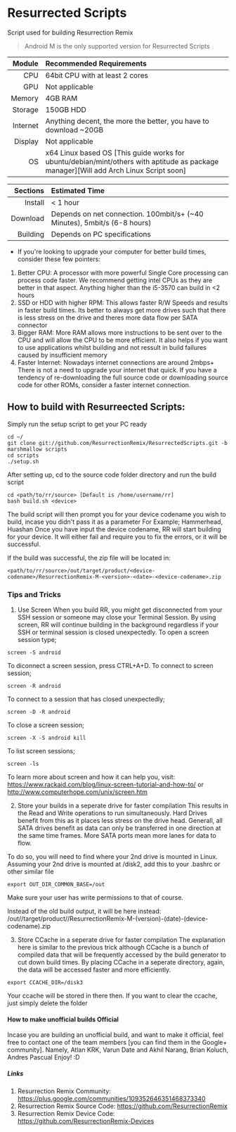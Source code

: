 # Resurrected Scripts
Script used for building Resurrection Remix
> Android M is the only supported version for Resurrected Scripts

Module  | Recommended Requirements
-------:|:-------------------------
CPU     | 64bit CPU with at least 2 cores
GPU     | Not applicable
Memory  | 4GB RAM
Storage | 150GB HDD
Internet| Anything decent, the more the better, you have to download ~20GB
Display | Not applicable
OS      | x64 Linux based OS [This guide works for ubuntu/debian/mint/others with aptitude as package manager][Will add Arch Linux Script soon]

Sections     | Estimated Time
------------:|:-------------------------
Install      | < 1 hour
Download     | Depends on net connection. 100mbit/s+ (~40 Minutes), 5mbit/s (6-8 hours)
Building     | Depends on PC specifications

- If you're looking to upgrade your computer for better build times, consider these few pointers:
 1. Better CPU: A processor with more powerful Single Core processing can process code faster. We recommend getting intel CPUs as they         are better in that aspect. Anything higher than the i5-3570 can build in <2 hours
 2. SSD or HDD with higher RPM: This allows faster R/W Speeds and results in faster build times. Its better to always get more drives         such that there is less stress on the drive and theres more data flow per SATA connector
 3. Bigger RAM: More RAM allows more instructions to be sent over to the CPU and will allow the CPU to be more efficient. It also             helps if you want to use applications whilst building and not ressult in build failures caused by insufficient memory
 4. Faster Internet: Nowadays internet connections are around 2mbps+ There is not a need to upgrade your internet that quick. If you          have a tendency of re-downloading the full source code or downloading source code for other ROMs, consider a faster internet connection.

## How to build with Resurreected Scripts:
Simply run the setup script to get your PC ready
```
cd ~/
git clone git://github.com/ResurrectionRemix/ResurrectedScripts.git -b marshmallow scripts
cd scripts
./setup.sh
```
After setting up, cd to the source code folder directory and run the build script
```
cd <path/to/rr/source> [Default is /home/username/rr]
bash build.sh <device>
```
The build script will then prompt you for your device codename you wish to build, incase you didn't pass it as a parameter
For Example; Hammerhead, Huashan
Once you have input the device codename, RR will start building for your device.
It will either fail and require you to fix the errors, or it will be successful.

If the build was successful, the zip file will be located in:
```
<path/to/rr/source>/out/target/product/<device-codename>/ResurrectionRemix-M-<version>-<date>-<device-codename>.zip
```

### Tips and Tricks
1. Use Screen
When you build RR, you might get disconnected from your SSH session or someone may close your Terminal Session. By using screen, RR will continue
building in the background regardless if your SSH or terminal session is closed unexpectedly. To open a screen session type;
```
screen -S android
```
To diconnect a screen session, press CTRL+A+D.
To connect to screen session;
```
screen -R android
```
To connect to a session that has closed unexpectedly;
```
screen -D -R android
```
To close a screen session;
```
screen -X -S android kill
```
To list screen sessions;
```
screen -ls
```
To learn more about screen and how it can help you, visit: https://www.rackaid.com/blog/linux-screen-tutorial-and-how-to/ or http://www.computerhope.com/unix/screen.htm

2. Store your builds in a seperate drive for faster compilation
This results in the Read and Write operations to run simultaneously. Hard Drives benefit from this as it places less stress on the drive head.
Generall, all SATA drives benefit as data can only be transferred in one direction at the same time frames. More SATA ports mean more lanes for
data to flow.

To do so, you will need to find where your 2nd drive is mounted in Linux.
Assuming your 2nd drive is mounted at /disk2, add this to your .bashrc or other similar file
```
export OUT_DIR_COMMON_BASE=/out
```
Make sure your user has write permissions to that of course.

Instead of the old build output, it will be here instead:
/out/<folder-name-of-rr-source>/target/product/<device>/ResurrectionRemix-M-(version)-(date)-(device-codename).zip

3. Store CCache in a seperate drive for faster compilation
The explanation here is similar to the previous trick although CCache is a bunch of compiled data that will be frequently accessed by the build
generator to cut down build times. By placing CCache in a seperate directory, again, the data will be accessed faster and more efficiently.
```
export CCACHE_DIR=/disk3
```
Your ccache will be stored in there then. If you want to clear the ccache, just simply delete the folder

#### How to make unofficial builds Official
Incase you are building an unofficial build, and want to make it official, feel free to contact one of the team members
[you can find them in the Google+ community]. Namely, Atlan KRK, Varun Date and Akhil Narang, Brian Koluch, Andres Pascual
Enjoy! :D

##### Links
1. Resurrection Remix Community: https://plus.google.com/communities/109352646351468373340
2. Resurrection Remix Source Code: https://github.com/ResurrectionRemix
3. Resurrection Remix Device Code: https://github.com/ResurrectionRemix-Devices
